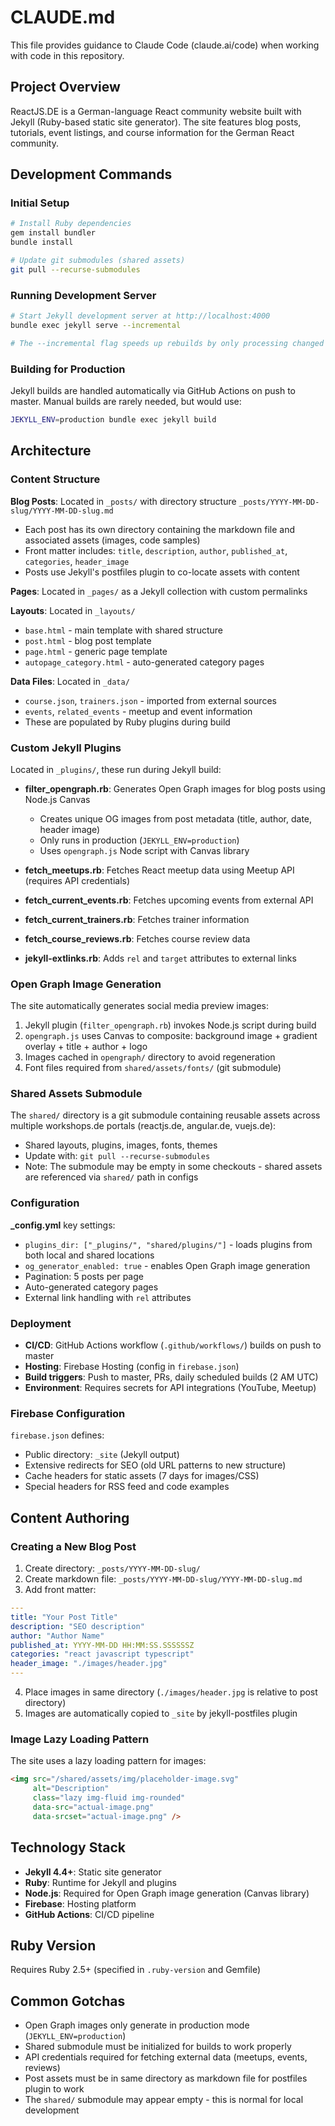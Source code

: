 # CLAUDE.md

This file provides guidance to Claude Code (claude.ai/code) when working with code in this repository.

## Project Overview

ReactJS.DE is a German-language React community website built with Jekyll (Ruby-based static site generator). The site features blog posts, tutorials, event listings, and course information for the German React community.

## Development Commands

### Initial Setup
```bash
# Install Ruby dependencies
gem install bundler
bundle install

# Update git submodules (shared assets)
git pull --recurse-submodules
```

### Running Development Server
```bash
# Start Jekyll development server at http://localhost:4000
bundle exec jekyll serve --incremental

# The --incremental flag speeds up rebuilds by only processing changed files
```

### Building for Production
Jekyll builds are handled automatically via GitHub Actions on push to master. Manual builds are rarely needed, but would use:
```bash
JEKYLL_ENV=production bundle exec jekyll build
```

## Architecture

### Content Structure

**Blog Posts**: Located in `_posts/` with directory structure `_posts/YYYY-MM-DD-slug/YYYY-MM-DD-slug.md`
- Each post has its own directory containing the markdown file and associated assets (images, code samples)
- Front matter includes: `title`, `description`, `author`, `published_at`, `categories`, `header_image`
- Posts use Jekyll's postfiles plugin to co-locate assets with content

**Pages**: Located in `_pages/` as a Jekyll collection with custom permalinks

**Layouts**: Located in `_layouts/`
- `base.html` - main template with shared structure
- `post.html` - blog post template
- `page.html` - generic page template
- `autopage_category.html` - auto-generated category pages

**Data Files**: Located in `_data/`
- `course.json`, `trainers.json` - imported from external sources
- `events`, `related_events` - meetup and event information
- These are populated by Ruby plugins during build

### Custom Jekyll Plugins

Located in `_plugins/`, these run during Jekyll build:

- **filter_opengraph.rb**: Generates Open Graph images for blog posts using Node.js Canvas
  - Creates unique OG images from post metadata (title, author, date, header image)
  - Only runs in production (`JEKYLL_ENV=production`)
  - Uses `opengraph.js` Node script with Canvas library

- **fetch_meetups.rb**: Fetches React meetup data using Meetup API (requires API credentials)
- **fetch_current_events.rb**: Fetches upcoming events from external API
- **fetch_current_trainers.rb**: Fetches trainer information
- **fetch_course_reviews.rb**: Fetches course review data
- **jekyll-extlinks.rb**: Adds `rel` and `target` attributes to external links

### Open Graph Image Generation

The site automatically generates social media preview images:
1. Jekyll plugin (`filter_opengraph.rb`) invokes Node.js script during build
2. `opengraph.js` uses Canvas to composite: background image + gradient overlay + title + author + logo
3. Images cached in `opengraph/` directory to avoid regeneration
4. Font files required from `shared/assets/fonts/` (git submodule)

### Shared Assets Submodule

The `shared/` directory is a git submodule containing reusable assets across multiple workshops.de portals (reactjs.de, angular.de, vuejs.de):
- Shared layouts, plugins, images, fonts, themes
- Update with: `git pull --recurse-submodules`
- Note: The submodule may be empty in some checkouts - shared assets are referenced via `shared/` path in configs

### Configuration

**_config.yml** key settings:
- `plugins_dir: ["_plugins/", "shared/plugins/"]` - loads plugins from both local and shared locations
- `og_generator_enabled: true` - enables Open Graph image generation
- Pagination: 5 posts per page
- Auto-generated category pages
- External link handling with `rel` attributes

### Deployment

- **CI/CD**: GitHub Actions workflow (`.github/workflows/`) builds on push to master
- **Hosting**: Firebase Hosting (config in `firebase.json`)
- **Build triggers**: Push to master, PRs, daily scheduled builds (2 AM UTC)
- **Environment**: Requires secrets for API integrations (YouTube, Meetup)

### Firebase Configuration

`firebase.json` defines:
- Public directory: `_site` (Jekyll output)
- Extensive redirects for SEO (old URL patterns to new structure)
- Cache headers for static assets (7 days for images/CSS)
- Special headers for RSS feed and code examples

## Content Authoring

### Creating a New Blog Post

1. Create directory: `_posts/YYYY-MM-DD-slug/`
2. Create markdown file: `_posts/YYYY-MM-DD-slug/YYYY-MM-DD-slug.md`
3. Add front matter:
```yaml
---
title: "Your Post Title"
description: "SEO description"
author: "Author Name"
published_at: YYYY-MM-DD HH:MM:SS.SSSSSSZ
categories: "react javascript typescript"
header_image: "./images/header.jpg"
---
```
4. Place images in same directory (`./images/header.jpg` is relative to post directory)
5. Images are automatically copied to `_site` by jekyll-postfiles plugin

### Image Lazy Loading Pattern

The site uses a lazy loading pattern for images:
```html
<img src="/shared/assets/img/placeholder-image.svg"
     alt="Description"
     class="lazy img-fluid img-rounded"
     data-src="actual-image.png"
     data-srcset="actual-image.png" />
```

## Technology Stack

- **Jekyll 4.4+**: Static site generator
- **Ruby**: Runtime for Jekyll and plugins
- **Node.js**: Required for Open Graph image generation (Canvas library)
- **Firebase**: Hosting platform
- **GitHub Actions**: CI/CD pipeline

## Ruby Version

Requires Ruby 2.5+ (specified in `.ruby-version` and Gemfile)

## Common Gotchas

- Open Graph images only generate in production mode (`JEKYLL_ENV=production`)
- Shared submodule must be initialized for builds to work properly
- API credentials required for fetching external data (meetups, events, reviews)
- Post assets must be in same directory as markdown file for postfiles plugin to work
- The `shared/` submodule may appear empty - this is normal for local development
